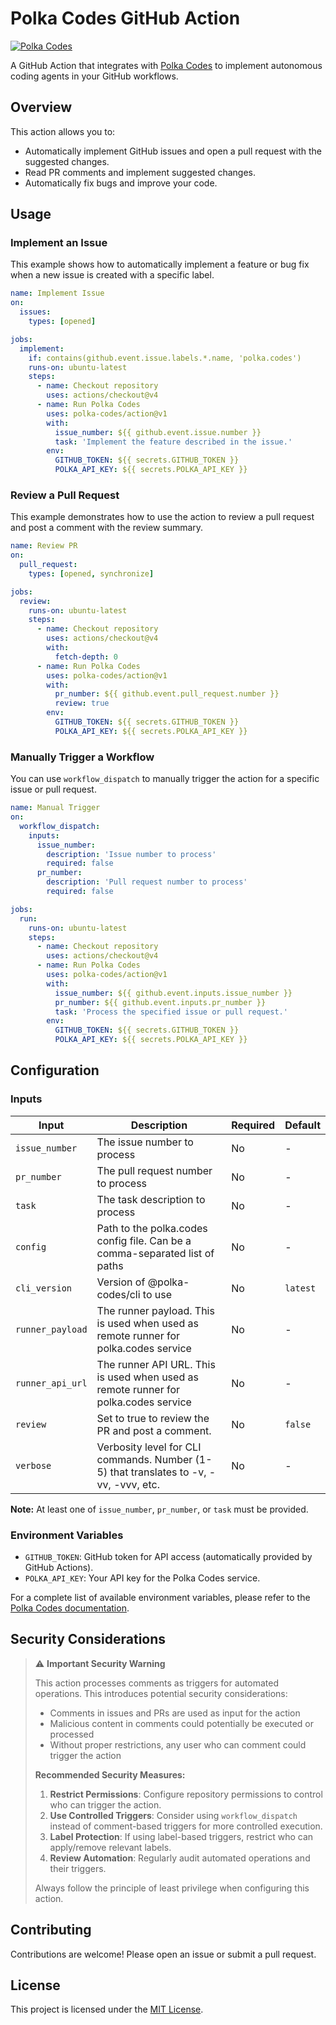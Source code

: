 # Polka Codes GitHub Action

[![Polka Codes](https://img.shields.io/badge/polka.codes-purple?style=for-the-badge)](https://github.com/polka-codes/polka-codes)

A GitHub Action that integrates with [Polka Codes](https://github.com/polka-codes/polka-codes) to implement autonomous coding agents in your GitHub workflows.

## Overview

This action allows you to:
- Automatically implement GitHub issues and open a pull request with the suggested changes.
- Read PR comments and implement suggested changes.
- Automatically fix bugs and improve your code.

## Usage

### Implement an Issue

This example shows how to automatically implement a feature or bug fix when a new issue is created with a specific label.

```yaml
name: Implement Issue
on:
  issues:
    types: [opened]

jobs:
  implement:
    if: contains(github.event.issue.labels.*.name, 'polka.codes')
    runs-on: ubuntu-latest
    steps:
      - name: Checkout repository
        uses: actions/checkout@v4
      - name: Run Polka Codes
        uses: polka-codes/action@v1
        with:
          issue_number: ${{ github.event.issue.number }}
          task: 'Implement the feature described in the issue.'
        env:
          GITHUB_TOKEN: ${{ secrets.GITHUB_TOKEN }}
          POLKA_API_KEY: ${{ secrets.POLKA_API_KEY }}
```

### Review a Pull Request

This example demonstrates how to use the action to review a pull request and post a comment with the review summary.

```yaml
name: Review PR
on:
  pull_request:
    types: [opened, synchronize]

jobs:
  review:
    runs-on: ubuntu-latest
    steps:
      - name: Checkout repository
        uses: actions/checkout@v4
        with:
          fetch-depth: 0
      - name: Run Polka Codes
        uses: polka-codes/action@v1
        with:
          pr_number: ${{ github.event.pull_request.number }}
          review: true
        env:
          GITHUB_TOKEN: ${{ secrets.GITHUB_TOKEN }}
          POLKA_API_KEY: ${{ secrets.POLKA_API_KEY }}
```

### Manually Trigger a Workflow

You can use `workflow_dispatch` to manually trigger the action for a specific issue or pull request.

```yaml
name: Manual Trigger
on:
  workflow_dispatch:
    inputs:
      issue_number:
        description: 'Issue number to process'
        required: false
      pr_number:
        description: 'Pull request number to process'
        required: false

jobs:
  run:
    runs-on: ubuntu-latest
    steps:
      - name: Checkout repository
        uses: actions/checkout@v4
      - name: Run Polka Codes
        uses: polka-codes/action@v1
        with:
          issue_number: ${{ github.event.inputs.issue_number }}
          pr_number: ${{ github.event.inputs.pr_number }}
          task: 'Process the specified issue or pull request.'
        env:
          GITHUB_TOKEN: ${{ secrets.GITHUB_TOKEN }}
          POLKA_API_KEY: ${{ secrets.POLKA_API_KEY }}
```

## Configuration

### Inputs

| Input            | Description                                                                                    | Required | Default  |
| ---------------- | ---------------------------------------------------------------------------------------------- | -------- | -------- |
| `issue_number`   | The issue number to process                                                                    | No       | -        |
| `pr_number`      | The pull request number to process                                                             | No       | -        |
| `task`           | The task description to process                                                                | No       | -        |
| `config`         | Path to the polka.codes config file. Can be a comma-separated list of paths                    | No       | -        |
| `cli_version`    | Version of @polka-codes/cli to use                                                             | No       | `latest` |
| `runner_payload` | The runner payload. This is used when used as remote runner for polka.codes service            | No       | -        |
| `runner_api_url` | The runner API URL. This is used when used as remote runner for polka.codes service            | No       | -        |
| `review`         | Set to true to review the PR and post a comment.                                               | No       | `false`  |
| `verbose`        | Verbosity level for CLI commands. Number (1-5) that translates to -v, -vv, -vvv, etc.          | No       | -        |

**Note:** At least one of `issue_number`, `pr_number`, or `task` must be provided.

### Environment Variables

- `GITHUB_TOKEN`: GitHub token for API access (automatically provided by GitHub Actions).
- `POLKA_API_KEY`: Your API key for the Polka Codes service.

For a complete list of available environment variables, please refer to the [Polka Codes documentation](https://github.com/polka-codes/polka-codes?tab=readme-ov-file#environment-variables).

## Security Considerations

> ⚠️ **Important Security Warning**
>
> This action processes comments as triggers for automated operations. This introduces potential security considerations:
>
> - Comments in issues and PRs are used as input for the action
> - Malicious content in comments could potentially be executed or processed
> - Without proper restrictions, any user who can comment could trigger the action
>
> **Recommended Security Measures:**
>
> 1. **Restrict Permissions**: Configure repository permissions to control who can trigger the action.
> 2. **Use Controlled Triggers**: Consider using `workflow_dispatch` instead of comment-based triggers for more controlled execution.
> 3. **Label Protection**: If using label-based triggers, restrict who can apply/remove relevant labels.
> 4. **Review Automation**: Regularly audit automated operations and their triggers.
>
> Always follow the principle of least privilege when configuring this action.

## Contributing

Contributions are welcome! Please open an issue or submit a pull request.

## License

This project is licensed under the [MIT License](LICENSE).